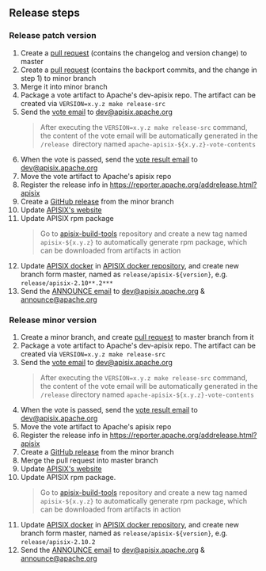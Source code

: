 <!--
#
# Licensed to the Apache Software Foundation (ASF) under one or more
# contributor license agreements.  See the NOTICE file distributed with
# this work for additional information regarding copyright ownership.
# The ASF licenses this file to You under the Apache License, Version 2.0
# (the "License"); you may not use this file except in compliance with
# the License.  You may obtain a copy of the License at
#
#     http://www.apache.org/licenses/LICENSE-2.0
#
# Unless required by applicable law or agreed to in writing, software
# distributed under the License is distributed on an "AS IS" BASIS,
# WITHOUT WARRANTIES OR CONDITIONS OF ANY KIND, either express or implied.
# See the License for the specific language governing permissions and
# limitations under the License.
#
-->

## Release steps

### Release patch version

1. Create a [pull request](https://github.com/apache/apisix/commit/d13e7f7f0b3f6001cb634598e533a23658927285) (contains the changelog and version change) to master
2. Create a [pull request](https://github.com/apache/apisix/commit/19587ed9f71dd20c5e8dbdc2f79c8f96296e73e3) (contains the backport commits, and the change in step 1) to minor branch
3. Merge it into minor branch
4. Package a vote artifact to Apache's dev-apisix repo. The artifact can be created
via `VERSION=x.y.z make release-src`
5. Send the [vote email](https://lists.apache.org/thread/vq4qtwqro5zowpdqhx51oznbjy87w9d0) to dev@apisix.apache.org
   > After executing the `VERSION=x.y.z make release-src` command, the content of the vote email will be automatically generated in the `/release `directory named `apache-apisix-${x.y.z}-vote-contents`
6. When the vote is passed, send the [vote result email](https://lists.apache.org/thread/k2frnvj4zj9oynsbr7h7nd6n6m3q5p89) to dev@apisix.apache.org
7. Move the vote artifact to Apache's apisix repo
8. Register the release info in https://reporter.apache.org/addrelease.html?apisix
9. Create a [GitHub release](https://github.com/apache/apisix/releases/tag/2.10.2) from the minor branch
10. Update [APISIX's website](https://github.com/apache/apisix-website/commit/f9104bdca50015722ab6e3714bbcd2d17e5c5bb3)
11. Update APISIX rpm package
    > Go to [apisix-build-tools](https://github.com/api7/apisix-build-tools) repository and create a new tag named `apisix-${x.y.z}` to automatically generate rpm package, which can be downloaded from artifacts in action
12. Update [APISIX docker](https://github.com/apache/apisix-docker/commit/829d45559c303bea7edde5bebe9fcf4938071601) in [APISIX docker repository](https://github.com/apache/apisix-docker), and create new branch form master, named as `release/apisix-${version}`, e.g. `release/apisix-2.10**.2***`
13. Send the [ANNOUNCE email](https://lists.apache.org/thread.html/ree7b06e6eac854fd42ba4f302079661a172f514a92aca2ef2f1aa7bb%40%3Cdev.apisix.apache.org%3E) to dev@apisix.apache.org & announce@apache.org

### Release minor version

1. Create a minor branch, and create [pull request](https://github.com/apache/apisix/commit/bc6ddf51f15e41fffea6c5bd7d01da9838142b66) to master branch from it
2. Package a vote artifact to Apache's dev-apisix repo. The artifact can be created
via `VERSION=x.y.z make release-src`
3. Send the [vote email](https://lists.apache.org/thread/q8zq276o20r5r9qjkg074nfzb77xwry9) to dev@apisix.apache.org
   > After executing the `VERSION=x.y.z make release-src` command, the content of the vote email will be automatically generated in the `/release` directory named `apache-apisix-${x.y.z}-vote-contents`
4. When the vote is passed, send the [vote result email](https://lists.apache.org/thread/p1m9s116rojlhb91g38cj8646393qkz7) to dev@apisix.apache.org
5. Move the vote artifact to Apache's apisix repo
6. Register the release info in https://reporter.apache.org/addrelease.html?apisix
7. Create a [GitHub release](https://github.com/apache/apisix/releases/tag/2.10.0) from the minor branch
8. Merge the pull request into master branch
9. Update [APISIX's website](https://github.com/apache/apisix-website/commit/7bf0ab5a1bbd795e6571c4bb89a6e646115e7ca3)
10. Update APISIX rpm package.
    > Go to [apisix-build-tools](https://github.com/api7/apisix-build-tools) repository and create a new tag named `apisix-${x.y.z}` to automatically generate rpm package, which can be downloaded from artifacts in action
11. Update [APISIX docker](https://github.com/apache/apisix-docker/commit/829d45559c303bea7edde5bebe9fcf4938071601) in [APISIX docker repository](https://github.com/apache/apisix-docker), and create new branch form master, named as `release/apisix-${version}`, e.g. `release/apisix-2.10.2`
12. Send the [ANNOUNCE email](https://lists.apache.org/thread/4s4msqwl1tq13p9dnv3hx7skbgpkozw1) to dev@apisix.apache.org & announce@apache.org
